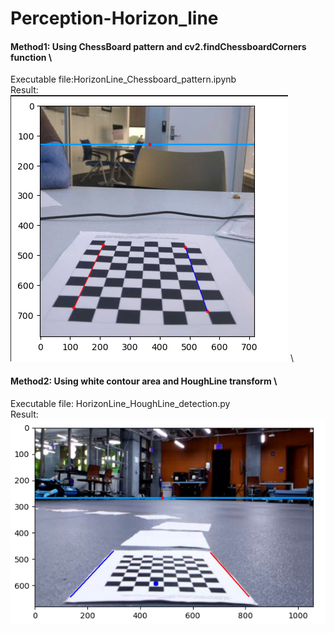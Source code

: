 # Perception-Horizon_line

#### Method1: Using ChessBoard pattern and cv2.findChessboardCorners function \
Executable file:HorizonLine_Chessboard_pattern.ipynb \
Result: \
!["horizon line detection based on corner points of chess board pattern"](https://github.com/shivamdhakad/Perception-Horizon_line/blob/main/result_horizon_chessboard.png) \\

#### Method2: Using white contour area and HoughLine transform \
Executable file: HorizonLine_HoughLine_detection.py \
Result: \
!["Horizon line detection based on longest edge of white contour"](https://github.com/shivamdhakad/Perception-Horizon_line/blob/main/result_houghline_method.png)
